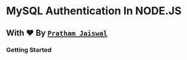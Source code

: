 # MySQL Authentication In NODE.JS
## With ♥ By [```Pratham Jaiswal```](https://linkedin.com/in/pr47h4m)
### Getting Started